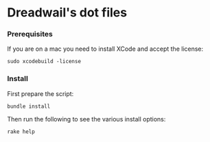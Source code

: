 # Dreadwail's dot files

### Prerequisites

If you are on a mac you need to install XCode and accept the license:

`sudo xcodebuild -license`

### Install

First prepare the script:

`bundle install`

Then run the following to see the various install options:

`rake help`
